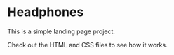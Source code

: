 # Headphones

This is a simple landing page project.  

Check out the HTML and CSS files to see how it works.

